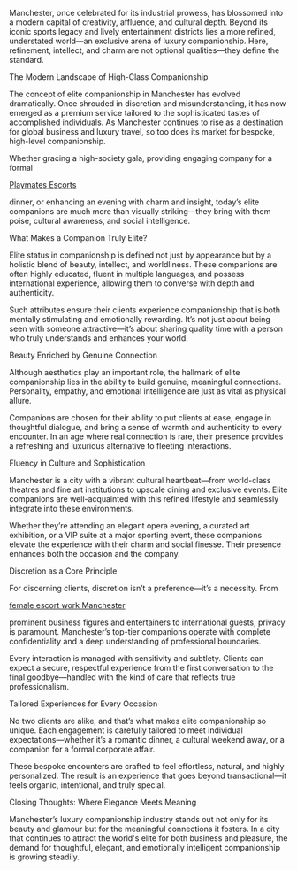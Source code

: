 
Manchester, once celebrated for its industrial prowess, has blossomed into a modern capital of creativity, affluence, and cultural depth. Beyond its iconic sports legacy and lively entertainment districts lies a more refined, understated world—an exclusive arena of luxury companionship. Here, refinement, intellect, and charm are not optional qualities—they define the standard.

The Modern Landscape of High-Class Companionship

The concept of elite companionship in Manchester has evolved dramatically. Once shrouded in discretion and misunderstanding, it has now emerged as a premium service tailored to the sophisticated tastes of accomplished individuals. As Manchester continues to rise as a destination for global business and luxury travel, so too does its market for bespoke, high-level companionship.

Whether gracing a high-society gala, providing engaging company for a formal <p><a href="https://www.playmatesescorts.co.uk/">Playmates Escorts</a></p> dinner, or enhancing an evening with charm and insight, today’s elite companions are much more than visually striking—they bring with them poise, cultural awareness, and social intelligence.

What Makes a Companion Truly Elite?

Elite status in companionship is defined not just by appearance but by a holistic blend of beauty, intellect, and worldliness. These companions are often highly educated, fluent in multiple languages, and possess international experience, allowing them to converse with depth and authenticity.

Such attributes ensure their clients experience companionship that is both mentally stimulating and emotionally rewarding. It’s not just about being seen with someone attractive—it’s about sharing quality time with a person who truly understands and enhances your world.

Beauty Enriched by Genuine Connection

Although aesthetics play an important role, the hallmark of elite companionship lies in the ability to build genuine, meaningful connections. Personality, empathy, and emotional intelligence are just as vital as physical allure.

Companions are chosen for their ability to put clients at ease, engage in thoughtful dialogue, and bring a sense of warmth and authenticity to every encounter. In an age where real connection is rare, their presence provides a refreshing and luxurious alternative to fleeting interactions.

Fluency in Culture and Sophistication

Manchester is a city with a vibrant cultural heartbeat—from world-class theatres and fine art institutions to upscale dining and exclusive events. Elite companions are well-acquainted with this refined lifestyle and seamlessly integrate into these environments.

Whether they’re attending an elegant opera evening, a curated art exhibition, or a VIP suite at a major sporting event, these companions elevate the experience with their charm and social finesse. Their presence enhances both the occasion and the company.

Discretion as a Core Principle

For discerning clients, discretion isn’t a preference—it’s a necessity. From <p><a href="https://www.playmatesescorts.co.uk/become-a-manchester-playmates-escort-unlock-your-full-potential/">female escort work Manchester</a></p> prominent business figures and entertainers to international guests, privacy is paramount. Manchester’s top-tier companions operate with complete confidentiality and a deep understanding of professional boundaries.

Every interaction is managed with sensitivity and subtlety. Clients can expect a secure, respectful experience from the first conversation to the final goodbye—handled with the kind of care that reflects true professionalism.

Tailored Experiences for Every Occasion

No two clients are alike, and that’s what makes elite companionship so unique. Each engagement is carefully tailored to meet individual expectations—whether it’s a romantic dinner, a cultural weekend away, or a companion for a formal corporate affair.

These bespoke encounters are crafted to feel effortless, natural, and highly personalized. The result is an experience that goes beyond transactional—it feels organic, intentional, and truly special.

Closing Thoughts: Where Elegance Meets Meaning

Manchester’s luxury companionship industry stands out not only for its beauty and glamour but for the meaningful connections it fosters. In a city that continues to attract the world's elite for both business and pleasure, the demand for thoughtful, elegant, and emotionally intelligent companionship is growing steadily.
